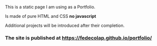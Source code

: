 This is a static page I am using as a Portfolio. 

Is made of pure HTML and CSS **no javascript**

Additional projects will be introduced after their completion. 


### The site is published at https://fedecolap.github.io/portfolio/